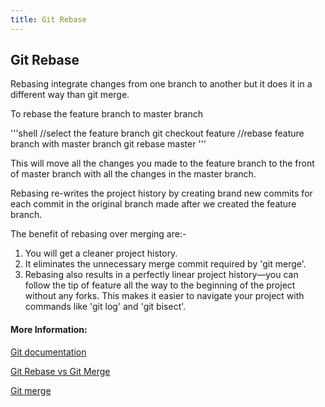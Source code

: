 ```yaml
---
title: Git Rebase
---
```

## Git Rebase
Rebasing integrate changes from one branch to another but it does it in a different way than git merge.

To rebase the feature branch to master branch

'''shell
//select the feature branch
git checkout feature
//rebase feature branch with master branch
git rebase master
'''

This will move all the changes you made to the feature branch to the front of master branch with all the changes in the master branch.

Rebasing re-writes the project history by creating brand new commits for each commit in the original branch made after we created the feature branch.

The benefit of rebasing over merging are:-
1. You will get a cleaner project history.
2. It eliminates the unnecessary merge commit required by 'git merge'.
3. Rebasing also results in a perfectly linear project history—you can follow the tip of feature all the way to the beginning of the project without any forks. This makes it easier to navigate your project with commands like 'git log' and 'git bisect'.

#### More Information:
[Git documentation](https://git-scm.com/docs/git-rebase)

[Git Rebase vs Git Merge](https://www.atlassian.com/git/tutorials/merging-vs-rebasing)

[Git merge](../git-merge/index.md)


